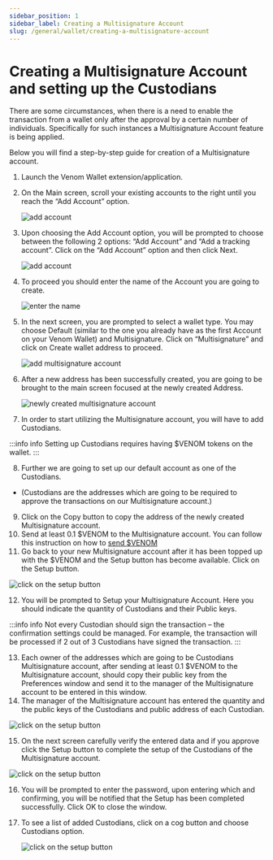 ```yaml
---
sidebar_position: 1
sidebar_label: Creating a Multisignature Account
slug: /general/wallet/creating-a-multisignature-account
---
```


# Creating a Multisignature Account and setting up the Custodians

  

There are some circumstances, when there is a need to enable the transaction from a wallet only after the approval by a certain number of individuals. Specifically for such instances a Multisignature Account feature is being applied. 

Below you will find a step-by-step guide for creation of a Multisignature account.
1. Launch the Venom Wallet extension/application.
2. On the Main screen, scroll your existing accounts to the right until you reach the “Add Account” option.

   ![add account](../../assets/wallet/15.png)

3. Upon choosing the Add Account option, you will be prompted to choose between the following 2 options: “Add Account” and “Add a tracking account”. Click on the “Add Account” option and then click Next.

   ![add account](../../assets/wallet/16.png)

4. To proceed you should enter the name of the Account you are going to create.

   ![enter the name](../../assets/wallet/17.png)

5. In the next screen, you are prompted to select a wallet type. You may choose Default (similar to the one you already have as the first Account on your Venom Wallet) and Multisignature. Click on “Multisignature” and click on Create wallet address to proceed.

   ![add multisignature account](../../assets/wallet/18.png)


6. After a new address has been successfully created, you are going to be brought to the main screen focused at the newly created Address.

   ![newly created multisignature account](../../assets/wallet/19.png)

7. In order to start utilizing the Multisignature account, you will have to add Custodians.  
      
:::info info
Setting up Custodians requires having $VENOM tokens on the
wallet.
:::

8. Further we are going to set up our default account as one of the Custodians.  
 - (Custodians are the addresses which are going to be required to approve the transactions on our Multisignature account.)
9. Click on the Copy button to copy the address of the newly created Multisignature account.
10. Send at least 0.1 $VENOM to the Multisignature account. You can follow this instruction on how to [send $VENOM](../02-the-main/02.1-send.md)
11. Go back to your new Multisignature account after it has been topped up with the $VENOM and the Setup button has become available. Click on the Setup button.

   ![click on the setup button](../../assets/wallet/20.png)

12. You will be prompted to Setup your Multisignature Account. Here you should indicate the quantity of Custodians and their Public keys.
   
:::info info
Not every Custodian should sign the transaction – the confirmation settings could be managed. For example, the transaction will be processed if 2 out of 3 Custodians have signed the transaction.
:::

13. Each owner of the addresses which are going to be Custodians Multisignature account, after sending at least 0.1 $VENOM to the Multisignature account, should copy their public key from the Preferences window and send it to the manager of the Multisignature account to be entered in this window.
14. The manager of the Multisignature account has entered the quantity and the public keys of the Custodians and public address of each Custodian.

   ![click on the setup button](../../assets/wallet/21.png)

15. On the next screen carefully verify the entered data and if you approve click the Setup button to complete the setup of the Custodians of the Multisignature account.

   ![click on the setup button](../../assets/wallet/22.png)

16. You will be prompted to enter the password, upon entering which and confirming, you will be notified that the Setup has been completed successfully. Click OK to close the window.
17. To see a list of added Custodians, click on a cog button and choose Custodians option.

    ![click on the setup button](../../assets/wallet/22.png)

    
